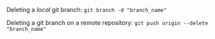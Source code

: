 Deleting a _local_ git branch:
`git branch -d "branch_name"`

Deleting a git branch on a remote repository:
`git push origin --delete "branch_name"`
